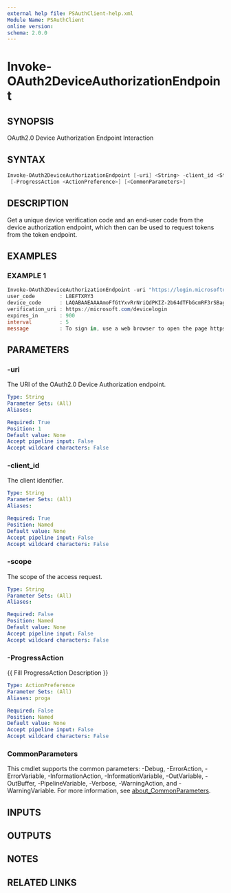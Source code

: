 ```yaml
---
external help file: PSAuthClient-help.xml
Module Name: PSAuthClient
online version:
schema: 2.0.0
---
```


# Invoke-OAuth2DeviceAuthorizationEndpoint

## SYNOPSIS
OAuth2.0 Device Authorization Endpoint Interaction

## SYNTAX

```powershell
Invoke-OAuth2DeviceAuthorizationEndpoint [-uri] <String> -client_id <String> [-scope <String>]
 [-ProgressAction <ActionPreference>] [<CommonParameters>]
```

## DESCRIPTION
Get a unique device verification code and an end-user code from the device authorization endpoint, which then can be used to request tokens from the token endpoint.

## EXAMPLES

### EXAMPLE 1
```powershell
Invoke-OAuth2DeviceAuthorizationEndpoint -uri "https://login.microsoftonline.com/$tenantId/oauth2/v2.0/devicecode" -client_id $splat.client_id -scope $splat.scope
user_code        : L8EFTXRY3
device_code      : LAQABAAEAAAAmoFfGtYxvRrNriQdPKIZ-2b64dTFbGcmRF3rSBagHQGtBcyz0K_XV8ltq-nXz...
verification_uri : https://microsoft.com/devicelogin
expires_in       : 900
interval         : 5
message          : To sign in, use a web browser to open the page https://microsoft.com/devi...
```

## PARAMETERS

### -uri
The URI of the OAuth2.0 Device Authorization endpoint.

```yaml
Type: String
Parameter Sets: (All)
Aliases:

Required: True
Position: 1
Default value: None
Accept pipeline input: False
Accept wildcard characters: False
```

### -client_id
The client identifier.

```yaml
Type: String
Parameter Sets: (All)
Aliases:

Required: True
Position: Named
Default value: None
Accept pipeline input: False
Accept wildcard characters: False
```

### -scope
The scope of the access request.

```yaml
Type: String
Parameter Sets: (All)
Aliases:

Required: False
Position: Named
Default value: None
Accept pipeline input: False
Accept wildcard characters: False
```

### -ProgressAction
{{ Fill ProgressAction Description }}

```yaml
Type: ActionPreference
Parameter Sets: (All)
Aliases: proga

Required: False
Position: Named
Default value: None
Accept pipeline input: False
Accept wildcard characters: False
```

### CommonParameters
This cmdlet supports the common parameters: -Debug, -ErrorAction, -ErrorVariable, -InformationAction, -InformationVariable, -OutVariable, -OutBuffer, -PipelineVariable, -Verbose, -WarningAction, and -WarningVariable. For more information, see [about_CommonParameters](http://go.microsoft.com/fwlink/?LinkID=113216).

## INPUTS

## OUTPUTS

## NOTES

## RELATED LINKS

